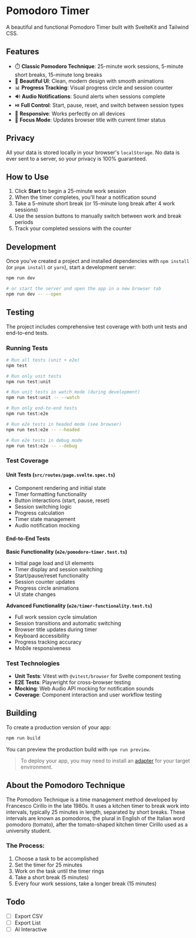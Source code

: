 # Pomodoro Timer

A beautiful and functional Pomodoro Timer built with SvelteKit and Tailwind CSS.

## Features

- ⏱️ **Classic Pomodoro Technique**: 25-minute work sessions, 5-minute short breaks, 15-minute long breaks
- 🎨 **Beautiful UI**: Clean, modern design with smooth animations
- 📊 **Progress Tracking**: Visual progress circle and session counter
- 🔊 **Audio Notifications**: Sound alerts when sessions complete
- ⏯️ **Full Control**: Start, pause, reset, and switch between session types
- 📱 **Responsive**: Works perfectly on all devices
- 🧠 **Focus Mode**: Updates browser title with current timer status

## Privacy

All your data is stored locally in your browser's `localStorage`. No data is ever sent to a server, so your privacy is 100% guaranteed.

## How to Use

1. Click **Start** to begin a 25-minute work session
2. When the timer completes, you'll hear a notification sound
3. Take a 5-minute short break (or 15-minute long break after 4 work sessions)
4. Use the session buttons to manually switch between work and break periods
5. Track your completed sessions with the counter

## Development

Once you've created a project and installed dependencies with `npm install` (or `pnpm install` or `yarn`), start a development server:

```sh
npm run dev

# or start the server and open the app in a new browser tab
npm run dev -- --open
```

## Testing

The project includes comprehensive test coverage with both unit tests and end-to-end tests.

### Running Tests

```sh
# Run all tests (unit + e2e)
npm test

# Run only unit tests
npm run test:unit

# Run unit tests in watch mode (during development)
npm run test:unit -- --watch

# Run only end-to-end tests
npm run test:e2e

# Run e2e tests in headed mode (see browser)
npm run test:e2e -- --headed

# Run e2e tests in debug mode
npm run test:e2e -- --debug
```

### Test Coverage

#### Unit Tests (`src/routes/page.svelte.spec.ts`)
- Component rendering and initial state
- Timer formatting functionality
- Button interactions (start, pause, reset)
- Session switching logic
- Progress calculation
- Timer state management
- Audio notification mocking

#### End-to-End Tests
**Basic Functionality (`e2e/pomodoro-timer.test.ts`)**
- Initial page load and UI elements
- Timer display and session switching
- Start/pause/reset functionality
- Session counter updates
- Progress circle animations
- UI state changes

**Advanced Functionality (`e2e/timer-functionality.test.ts`)**
- Full work session cycle simulation
- Session transitions and automatic switching
- Browser title updates during timer
- Keyboard accessibility
- Progress tracking accuracy
- Mobile responsiveness

### Test Technologies
- **Unit Tests**: Vitest with `@vitest/browser` for Svelte component testing
- **E2E Tests**: Playwright for cross-browser testing
- **Mocking**: Web Audio API mocking for notification sounds
- **Coverage**: Component interaction and user workflow testing

## Building

To create a production version of your app:

```sh
npm run build
```

You can preview the production build with `npm run preview`.

> To deploy your app, you may need to install an [adapter](https://svelte.dev/docs/kit/adapters) for your target environment.

## About the Pomodoro Technique

The Pomodoro Technique is a time management method developed by Francesco Cirillo in the late 1980s. It uses a kitchen timer to break work into intervals, typically 25 minutes in length, separated by short breaks. These intervals are known as pomodoros, the plural in English of the Italian word pomodoro (tomato), after the tomato-shaped kitchen timer Cirillo used as a university student.

### The Process:
1. Choose a task to be accomplished
2. Set the timer for 25 minutes
3. Work on the task until the timer rings
4. Take a short break (5 minutes)
5. Every four work sessions, take a longer break (15 minutes)

## Todo

- [ ] Export CSV
- [ ] Export List
- [ ] AI Interactive

